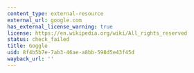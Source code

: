 ```yaml
---
content_type: external-resource
external_url: google.com
has_external_license_warning: true
license: https://en.wikipedia.org/wiki/All_rights_reserved
status: check_failed
title: Goggle
uid: 8f4b5b7e-7ab3-46ae-a8bb-598d5e43f45d
wayback_url: ''
---
```

